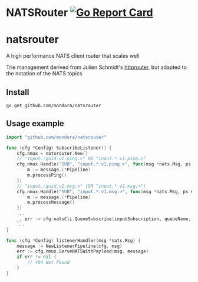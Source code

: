 # NATSRouter [![Go Report Card](https://goreportcard.com/badge/github.com/mondora/natsrouter)](https://goreportcard.com/report/github.com/mondora/natsrouter)

# natsrouter
A high performance NATS client router that scales well

Trie management derived from Julien Schmidt's [httprouter](github.com/julienschmidt/httprouter), but adapted to the notation of the NATS topics

## Install
```shell script
go get github.com/mondora/natsrouter
```

## Usage example

```go
import "github.com/mondora/natsrouter"

func (cfg *Config) SubscribeListener() {
	cfg.nmux = natsrouter.New()
    // "input.:guid.v1.ping.>" OR "input.*.v1.ping.>"
    cfg.nmux.Handle("SUB", "input.*.v1.ping.>", func(msg *nats.Msg, ps natsrouter.Params, message interface{}) {
        m := message.(*Pipeline)
        m.processPing()
    })
    // "input.:guid.v1.msg.>" (OR "input.*.v1.msg.>")
    cfg.nmux.Handle("SUB", "input.*.v1.msg.>", func(msg *nats.Msg, ps natsrouter.Params, message interface{}) {
        m := message.(*Pipeline)
        m.processMessage()
    })
    ...
    _, err := cfg.natsCli.QueueSubscribe(inputSubscription, queueName, cfg.listenerHandler)
    ...
}

func (cfg *Config) listenerHandler(msg *nats.Msg) {
	message := NewListenerPipeline(cfg, msg)
	err := cfg.nmux.ServeNATSWithPayload(msg, message)
	if err != nil {
		// 404 Not Found
	}
}
```